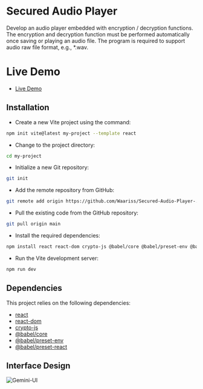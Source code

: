 # Secured Audio Player

Develop an audio player embedded with encryption / decryption functions. The encryption and decryption function must be performed automatically once saving or playing an audio file. The program is required to support audio raw file format, e.g., *.wav.
# Live Demo
- [Live Demo](https://audioplayer-49127.web.app/)
## Installation

- Create a new Vite project using the command:
```bash
npm init vite@latest my-project --template react
```
- Change to the project directory:
```bash
cd my-project
```
- Initialize a new Git repository:
```bash
git init
```
- Add the remote repository from GitHub:
```bash
git remote add origin https://github.com/Waariss/Secured-Audio-Player-.git
```
- Pull the existing code from the GitHub repository:
```bash
git pull origin main
```
- Install the required dependencies:
```bash
npm install react react-dom crypto-js @babel/core @babel/preset-env @babel/preset-react
```
- Run the Vite development server:
```bash
npm run dev
```
## Dependencies

This project relies on the following dependencies:

- [react](https://www.npmjs.com/package/react)
- [react-dom](https://www.npmjs.com/package/react-dom)
- [crypto-js](https://www.npmjs.com/package/crypto-js)
- [@babel/core](https://www.npmjs.com/package/@babel/core)
- [@babel/preset-env](https://www.npmjs.com/package/@babel/preset-env)
- [@babel/preset-react](https://www.npmjs.com/package/@babel/preset-react)
## Interface Design
![Gemini-UI](./design/GEMINI-UI.png)
